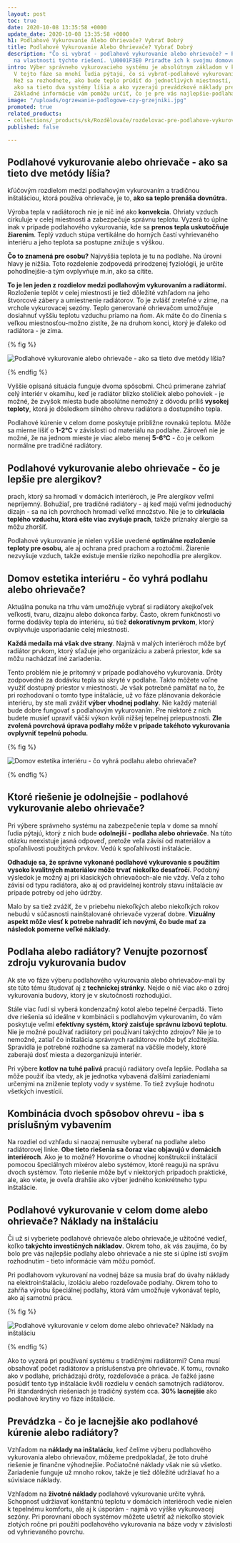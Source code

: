 ```yaml
---
layout: post
toc: true
date: 2020-10-08 13:35:58 +0000
update_date: 2020-10-08 13:35:58 +0000
h1: Podlahové Vykurovanie Alebo Ohrievače? Vybrať Dobrý
title: Podlahové Vykurovanie Alebo Ohrievače? Vybrať Dobrý
description: "Čo si vybrať - podlahové vykurovanie alebo ohrievače? ➡️ Pozrite sa
  na vlastnosti týchto riešení. \U0001F3E0 Priraďte ich k svojmu domovu."
intro: Výber správneho vykurovacieho systému je absolútnym základom v každom dome.
  V tejto fáze sa mnohí ľudia pýtajú, čo si vybrať-podlahové vykurovanie alebo ohrievače.
  Než sa rozhodnete, ako bude teplo prúdiť do jednotlivých miestností, pozrite sa,
  ako sa tieto dva systémy líšia a ako vyzerajú prevádzkové náklady pre každý z nich.
  Základné informácie vám pomôžu určiť, čo je pre vás najlepšie-podlaha alebo ohrievače.
image: "/uploads/ogrzewanie-podlogowe-czy-grzejniki.jpg"
promoted: true
related_products:
- collections/_products/sk/Rozdělovače/rozdelovac-pre-podlahove-vykurovanie.html
published: false

---
```

## Podlahové vykurovanie alebo ohrievače - ako sa tieto dve metódy líšia?

kľúčovým rozdielom medzi podlahovým vykurovaním a tradičnou inštaláciou, ktorá používa ohrievače, je to, **ako sa teplo prenáša dovnútra.**

Výroba tepla v radiátoroch nie je nič iné ako **konvekcia**. Ohriaty vzduch cirkuluje v celej miestnosti a zabezpečuje správnu teplotu. Vyzerá to úplne inak v prípade podlahového vykurovania, kde sa **prenos tepla uskutočňuje žiarením**. Teplý vzduch stúpa vertikálne do horných častí vyhrievaného interiéru a jeho teplota sa postupne znižuje s výškou.

**Čo to znamená pre osobu?** Najvyššia teplota je tu na podlahe. Na úrovni hlavy je nižšia. Toto rozdelenie zodpovedá prirodzenej fyziológii, je určite pohodlnejšie-a tým ovplyvňuje m.in, ako sa cítite.

**To je len jeden z rozdielov medzi podlahovým vykurovaním a radiátormi.** Rozloženie teplôt v celej miestnosti je tiež dôležité vzhľadom na jeho štvorcové zábery a umiestnenie radiátorov. To je zvlášť zreteľné v zime, na vrchole vykurovacej sezóny. Teplo generované ohrievačom umožňuje dosiahnuť vyššiu teplotu vzduchu priamo na ňom. Ak máte čo do činenia s veľkou miestnosťou-možno zistíte, že na druhom konci, ktorý je ďaleko od radiátora - je zima.

{% fig %}

 ![Podlahové vykurovanie alebo ohrievače - ako sa tieto dve metódy líšia?](/uploads/ogrzewanie-podlogowe-czy-grzejniki-1.jpg "Podlahové vykurovanie alebo ohrievače - ako sa tieto dve metódy líšia?") 

{% endfig %}

Vyššie opísaná situácia funguje dvoma spôsobmi. Chcú primerane zahriať celý interiér v okamihu, keď je radiátor blízko stoličiek alebo pohoviek - je možné, že zvyšok miesta bude absolútne nemožný z dôvodu príliš **vysokej teploty**, ktorá je dôsledkom silného ohrevu radiátora a dostupného tepla.

Podlahové kúrenie v celom dome poskytuje približne rovnakú teplotu. Môže sa mierne líšiť o **1-2°C** v závislosti od materiálu na podlahe. Zároveň nie je možné, že na jednom mieste je viac alebo menej **5-6°C** - čo je celkom normálne pre tradičné radiátory.

## Podlahové vykurovanie alebo ohrievače - čo je lepšie pre alergikov?

prach, ktorý sa hromadí v domácich interiéroch, je Pre alergikov veľmi nepríjemný. Bohužiaľ, pre tradičné radiátory - aj keď majú veľmi jednoduchý dizajn - sa na ich povrchoch hromadí veľké množstvo. Nie je to c**irkulácia teplého vzduchu, ktorá ešte viac zvyšuje prach**, takže príznaky alergie sa môžu zhoršiť.

Podlahové vykurovanie je nielen vyššie uvedené **optimálne rozloženie teploty pre osobu,** ale aj ochrana pred prachom a roztočmi. Žiarenie nezvyšuje vzduch, takže existuje menšie riziko nepohodlia pre alergikov.

## Domov estetika interiéru - čo vyhrá podlahu alebo ohrievače?

Aktuálna ponuka na trhu vám umožňuje vybrať si radiátory akejkoľvek veľkosti, tvaru, dizajnu alebo dokonca farby. Často, okrem funkčnosti vo forme dodávky tepla do interiéru, sú tiež **dekoratívnym prvkom**, ktorý ovplyvňuje usporiadanie celej miestnosti.

**Každá medaila má však dve strany**. Najmä v malých interiéroch môže byť radiátor prvkom, ktorý sťažuje jeho organizáciu a zaberá priestor, kde sa môžu nachádzať iné zariadenia.

Tento problém nie je prítomný v prípade podlahového vykurovania. Drôty zodpovedné za dodávku tepla sú skryté v podlahe. Takto môžete voľne využiť dostupný priestor v miestnosti. Je však potrebné pamätať na to, že pri rozhodovaní o tomto type inštalácie, už vo fáze plánovania dekorácie interiéru, by ste mali zvážiť **výber vhodnej podlahy**. Nie každý materiál bude dobre fungovať s podlahovým vykurovaním. Pre niektoré z nich budete musieť upraviť väčší výkon kvôli nižšej tepelnej priepustnosti. **Zle zvolená povrchová úprava podlahy môže v prípade takéhoto vykurovania ovplyvniť tepelnú pohodu.**

{% fig %}

 ![Domov estetika interiéru - čo vyhrá podlahu alebo ohrievače?](/uploads/podloga-pod-ogrzewanie-podlogowe.jpg "Domov estetika interiéru - čo vyhrá podlahu alebo ohrievače?") 

{% endfig %}

## Ktoré riešenie je odolnejšie - podlahové vykurovanie alebo ohrievače?

Pri výbere správneho systému na zabezpečenie tepla v dome sa mnohí ľudia pýtajú, ktorý z nich bude **odolnejší - podlaha alebo ohrievače**. Na túto otázku neexistuje jasná odpoveď, pretože veľa závisí od materiálov a spoľahlivosti použitých prvkov. Vedú k spoľahlivosti inštalácie.

**Odhaduje sa, že správne vykonané podlahové vykurovanie s použitím vysoko kvalitných materiálov môže trvať niekoľko desaťročí**. Podobný výsledok je možný aj pri klasických ohrievačoch-ale nie vždy. Veľa z toho závisí od typu radiátora, ako aj od pravidelnej kontroly stavu inštalácie av prípade potreby od jeho údržby.

Malo by sa tiež zvážiť, že v priebehu niekoľkých alebo niekoľkých rokov nebudú v súčasnosti nainštalované ohrievače vyzerať dobre. **Vizuálny aspekt môže viesť k potrebe nahradiť ich novými, čo bude mať za následok pomerne veľké náklady.**

## Podlaha alebo radiátory? Venujte pozornosť zdroju vykurovania budov

Ak ste vo fáze výberu podlahového vykurovania alebo ohrievačov-mali by ste túto tému študovať aj z **technickej stránky**. Nejde o nič viac ako o zdroj vykurovania budovy, ktorý je v skutočnosti rozhodujúci.

Stále viac ľudí si vyberá kondenzačný kotol alebo tepelné čerpadlá. Tieto dve riešenia sú ideálne v kombinácii s podlahovým vykurovaním, čo vám poskytuje veľmi **efektívny systém, ktorý zaisťuje správnu izbovú teplotu**. Nie je možné používať radiátory pri používaní takýchto zdrojov? Nie je to nemožné, zatiaľ čo inštalácia správnych radiátorov môže byť zložitejšia. Spravidla je potrebné rozhodne sa zamerať na väčšie modely, ktoré zaberajú dosť miesta a dezorganizujú interiér.

Pri výbere **kotlov na tuhé palivá** pracujú radiátory oveľa lepšie. Podlaha sa môže použiť iba vtedy, ak je jednotka vybavená ďalšími zariadeniami určenými na zníženie teploty vody v systéme. To tiež zvyšuje hodnotu všetkých investícií.

## Kombinácia dvoch spôsobov ohrevu - iba s príslušným vybavením

Na rozdiel od vzhľadu si naozaj nemusíte vyberať na podlahe alebo radiátorovej linke. **Obe tieto riešenia sa čoraz viac objavujú v domácich interiéroch**. Ako je to možné? Hovoríme o vhodnej konštrukcii inštalácií pomocou špeciálnych mixérov alebo systémov, ktoré reagujú na správu dvoch systémov. Toto riešenie môže byť v niektorých prípadoch praktické, ale, ako viete, je oveľa drahšie ako výber jedného konkrétneho typu inštalácie.

## Podlahové vykurovanie v celom dome alebo ohrievače? Náklady na inštaláciu

Či už si vyberiete podlahové ohrievače alebo ohrievače,je užitočné vedieť, koľko **takýchto investičných nákladov**. Okrem toho, ak vás zaujíma, čo by bolo pre vás najlepšie podlahy alebo ohrievače a nie ste si úplne istí svojím rozhodnutím - tieto informácie vám môžu pomôcť.

Pri podlahovom vykurovaní na vodnej báze sa musia brať do úvahy náklady na elektroinštaláciu, izoláciu alebo rozdeľovače podlahy. Okrem toho to zahŕňa výrobu špeciálnej podlahy, ktorá vám umožňuje vykonávať teplo, ako aj samotnú prácu.

{% fig %}

 ![Podlahové vykurovanie v celom dome alebo ohrievače? Náklady na inštaláciu](/uploads/wyposazenie-ogrzewanie-podlogowe-czy-grzejniki.jpg "Podlahové vykurovanie v celom dome alebo ohrievače? Náklady na inštaláciu") 

{% endfig %}

Ako to vyzerá pri používaní systému s tradičnými radiátormi? Cena musí obsahovať počet radiátorov a príslušenstva pre ohrievače. K tomu, rovnako ako v podlahe, prichádzajú drôty, rozdeľovače a práca. Je ťažké jasne posúdiť tento typ inštalácie kvôli rozdielu v cenách samotných radiátorov. Pri štandardných riešeniach je tradičný systém cca. **30% lacnejšie** ako podlahové krytiny vo fáze inštalácie.

## Prevádzka - čo je lacnejšie ako podlahové kúrenie alebo radiátory?

Vzhľadom na **náklady na inštaláciu**, keď čelíme výberu podlahového vykurovania alebo ohrievačov, môžeme predpokladať, že toto druhé riešenie je finančne výhodnejšie. Počiatočné náklady však nie sú všetko. Zariadenie funguje už mnoho rokov, takže je tiež dôležité udržiavať ho a súvisiace náklady.

Vzhľadom na **životné náklady** podlahové vykurovanie určite vyhrá. Schopnosť udržiavať konštantnú teplotu v domácich interiéroch vedie nielen k tepelnému komfortu, ale aj k úsporám - najmä vo výške vykurovacej sezóny. Pri porovnaní oboch systémov môžete ušetriť až niekoľko stoviek zlotých ročne pri použití podlahového vykurovania na báze vody v závislosti od vyhrievaného povrchu.